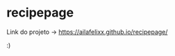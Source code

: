 # recipepage
 
Link do projeto -> <a target="_blank" href="https://ailafelixx.github.io/recipepage/">https://ailafelixx.github.io/recipepage/</a>

:)
